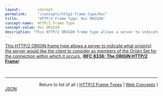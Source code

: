 ```yaml
---
layout:        concept
permalink:     "/concepts/http2-frame-type/0xc"
title:         "HTTP/2 Frame Type: 0xc ORIGIN"
concept-name:  HTTP/2 Frame Type
concept-value: 0xc ORIGIN
description: "This HTTP/2 ORIGIN frame type allows a server to indicate what origin(s) the server would like the client to consider as members of the Origin Set for the connection within which it occurs."
---
```


[This HTTP/2 ORIGIN frame type allows a server to indicate what origin(s) the server would like the client to consider as members of the Origin Set for the connection within which it occurs.](http://tools.ietf.org/html/rfc8336#section-2 "Read documentation for HTTP/2 Frame Type &#34;0xc&#34;") (**[RFC 8336: The ORIGIN HTTP/2 Frame](/specs/IETF/RFC/8336 "This document specifies the ORIGIN frame for HTTP/2, to indicate what origins are available on a given connection.")**)

<br/>
<hr/>

<p style="float : left"><a href="./0xc.json" title="JSON representing this particular Web Concept value">JSON</a></p>
<p style="text-align: right">Return to list of all ( <a href="../http2-frame-type/">HTTP/2 Frame Types</a> | <a href="../">Web Concepts</a> )</p>
